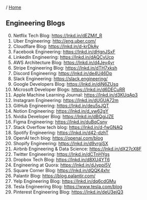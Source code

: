 / [Home](index.md)

## Engineering Blogs

0. Netflix Tech Blog: https://lnkd.in/dEZMif_R 
1. Uber Engineering: http://eng.uber.com/ 
2. Cloudflare Blog: https://lnkd.in/d-krDkAy 
3. Facebook Engineering: https://lnkd.in/dHgnJSxF 
4. LinkedIn Engineering: https://lnkd.in/dAQCyUcp 
5. AWS Architecture Blog: https://lnkd.in/d4Jey4yr 
6. Stripe Engineering Blog: https://lnkd.in/dTH7xksh 
7. Discord Engineering: https://lnkd.in/de4U46Dp 
8. Slack Engineering: https://slack.engineering/ 
9. Google Developers Blog: https://lnkd.in/djN6ZUsq 
10. Microsoft Developer Blogs: https://lnkd.in/d6DECuRR 
11. Apple Machine Learning Journal: https://lnkd.in/d3KUqAp3 
12. Instagram Engineering: https://lnkd.in/dUGUA72m 
13. GitHub Engineering: https://lnkd.in/deu5sJQT 
14. Notion Engineering: https://lnkd.in/d_yw62gY 
15. Nvidia Developer Blog: https://lnkd.in/dBQgjJZE 
16. Figma Engineering: https://lnkd.in/duBqCsny 
17. Stack Overflow tech blog: https://lnkd.in/d-fwGNAQ 
18. Spotify Engineering: https://lnkd.in/d42-dzhT 
19. OpenAI tech blog: https://openai.com/blog 
20. Shopify Engineering: https://lnkd.in/d9vrgjSX 
21. Airbnb Engineering & Data Science: https://lnkd.in/dX27cX8F 
22. Twitter Engineering: https://lnkd.in/dCTnHYgs 
23. Dropbox Tech Blog: https://lnkd.in/d8XU4YT6 
24. Engineering at Quora: https://lnkd.in/dJvppi5V 
25. Square Corner Blog: https://lnkd.in/dQQK4xhr 
26. Palantir Blog: https://blog.palantir.com/
27. Yelp Engineering Blog: https://lnkd.in/dq6cdGMu 
28. Tesla Engineering Blog: https://www.tesla.com/blog 
29. Pinterest Engineering Blog: https://lnkd.in/deU3ejQ3